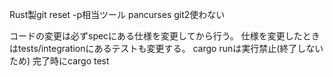 Rust製git reset -p相当ツール
pancurses
git2使わない

コードの変更は必ずspecにある仕様を変更してから行う。
仕様を変更したときはtests/integrationにあるテストも変更する。
cargo runは実行禁止(終了しないため)
完了時にcargo test

